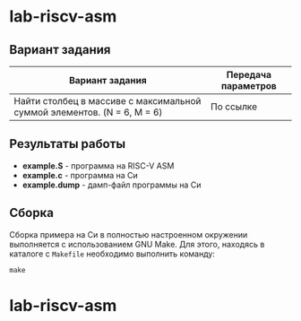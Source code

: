 # lab-riscv-asm


## Вариант задания

Вариант задания | Передача параметров
--------------- | -------------
Найти столбец в массиве с максимальной суммой элементов. (N = 6, M = 6)| По ссылке

## Результаты работы 

* **example.S** - программа на RISC-V ASM
* **example.c** - программа на Си
* **example.dump** - дамп-файл программы на Си


## Сборка
Сборка примера на Си в полностью настроенном окружении выполняется с использованием GNU Make. Для этого, находясь в каталоге с `Makefile` необходимо выполнить команду:
```
make
```
# lab-riscv-asm